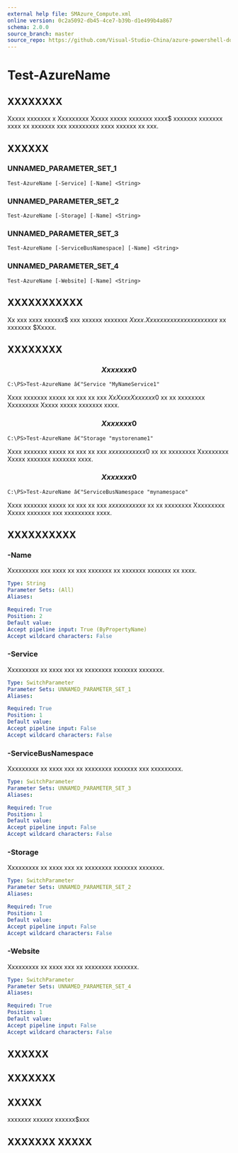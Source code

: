 ```yaml
---
external help file: SMAzure_Compute.xml
online version: 0c2a5092-db45-4ce7-b39b-d1e499b4a867
schema: 2.0.0
source_branch: master
source_repo: https://github.com/Visual-Studio-China/azure-powershell-docs-int
---
```


# Test-AzureName
## XXXXXXXX
Xxxxx xxxxxxx x Xxxxxxxxx Xxxxx xxxxx xxxxxxx xxxx$ xxxxxxx xxxxxxx xxxx xx xxxxxxx xxx xxxxxxxxx xxxx xxxxxx xx xxx.

## XXXXXX

### UNNAMED_PARAMETER_SET_1
```
Test-AzureName [-Service] [-Name] <String>
```

### UNNAMED_PARAMETER_SET_2
```
Test-AzureName [-Storage] [-Name] <String>
```

### UNNAMED_PARAMETER_SET_3
```
Test-AzureName [-ServiceBusNamespace] [-Name] <String>
```

### UNNAMED_PARAMETER_SET_4
```
Test-AzureName [-Website] [-Name] <String>
```

## XXXXXXXXXXX
Xx xxx xxxx xxxxxx$ xxx xxxxxx xxxxxxx $Xxxx.
Xx xxx xxxx xxxx xxx xxxxx$ xx xxxxxxx $Xxxxx.

## XXXXXXXX

### $$$$$$$$$$$$$$  Xxxxxxx 0 $$$$$$$$$$$$$$
```
C:\PS>Test-AzureName â€"Service "MyNameService1"
```

Xxxx xxxxxxx xxxxx xx xxx xx xxx $XxXxxxXxxxxxx0$ xx xx xxxxxxxx Xxxxxxxxx Xxxxx xxxxx xxxxxxx xxxx.

### $$$$$$$$$$$$$$  Xxxxxxx 0 $$$$$$$$$$$$$$
```
C:\PS>Test-AzureName â€"Storage "mystorename1"
```

Xxxx xxxxxxx xxxxx xx xxx xx xxx $xxxxxxxxxxx0$ xx xx xxxxxxxx Xxxxxxxxx Xxxxx xxxxxxx xxxxxxx xxxx.

### $$$$$$$$$$$$$$  Xxxxxxx 0 $$$$$$$$$$$$$$
```
C:\PS>Test-AzureName â€"ServiceBusNamespace "mynamespace"
```

Xxxx xxxxxxx xxxxx xx xxx xx xxx $xxxxxxxxxxx$ xx xx xxxxxxxx Xxxxxxxxx Xxxxx xxxxxxx xxx xxxxxxxxx xxxx.

## XXXXXXXXXX

### -Name
Xxxxxxxxx xxx xxxx xx xxx xxxxxxx xx xxxxxxx xxxxxxx xx xxxx.

```yaml
Type: String
Parameter Sets: (All)
Aliases: 

Required: True
Position: 2
Default value: 
Accept pipeline input: True (ByPropertyName)
Accept wildcard characters: False
```

### -Service
Xxxxxxxxx xx xxxx xxx xx xxxxxxxx xxxxxxx xxxxxxx.

```yaml
Type: SwitchParameter
Parameter Sets: UNNAMED_PARAMETER_SET_1
Aliases: 

Required: True
Position: 1
Default value: 
Accept pipeline input: False
Accept wildcard characters: False
```

### -ServiceBusNamespace
Xxxxxxxxx xx xxxx xxx xx xxxxxxxx xxxxxxx xxx xxxxxxxxx.

```yaml
Type: SwitchParameter
Parameter Sets: UNNAMED_PARAMETER_SET_3
Aliases: 

Required: True
Position: 1
Default value: 
Accept pipeline input: False
Accept wildcard characters: False
```

### -Storage
Xxxxxxxxx xx xxxx xxx xx xxxxxxxx xxxxxxx xxxxxxx.

```yaml
Type: SwitchParameter
Parameter Sets: UNNAMED_PARAMETER_SET_2
Aliases: 

Required: True
Position: 1
Default value: 
Accept pipeline input: False
Accept wildcard characters: False
```

### -Website
Xxxxxxxxx xx xxxx xxx xx xxxxxxxx xxxxxxx.

```yaml
Type: SwitchParameter
Parameter Sets: UNNAMED_PARAMETER_SET_4
Aliases: 

Required: True
Position: 1
Default value: 
Accept pipeline input: False
Accept wildcard characters: False
```

## XXXXXX

## XXXXXXX

## XXXXX
xxxx$xxx$ xxx$xxx$ xxxxxx$xxx

## XXXXXXX XXXXX


